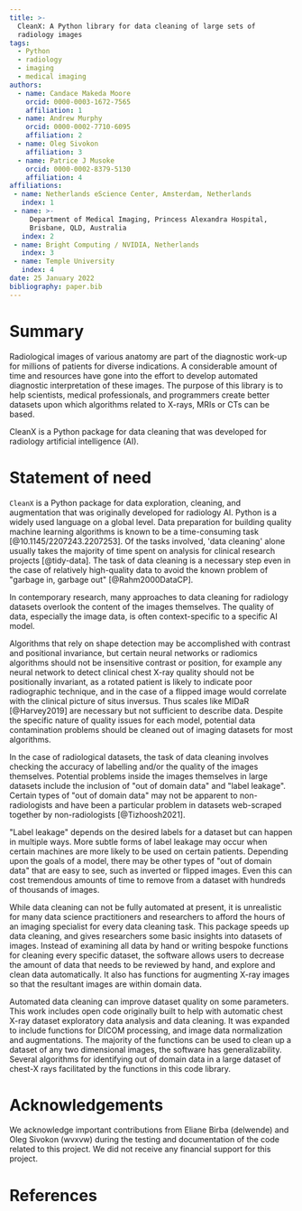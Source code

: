 ```yaml
---
title: >-
  CleanX: A Python library for data cleaning of large sets of
  radiology images
tags:
  - Python
  - radiology
  - imaging
  - medical imaging
authors:
  - name: Candace Makeda Moore
    orcid: 0000-0003-1672-7565
    affiliation: 1
  - name: Andrew Murphy
    orcid: 0000-0002-7710-6095
    affiliation: 2
  - name: Oleg Sivokon
    affiliation: 3
  - name: Patrice J Musoke
    orcid: 0000-0002-8379-5130
    affiliation: 4
affiliations:
 - name: Netherlands eScience Center, Amsterdam, Netherlands
   index: 1
 - name: >-
     Department of Medical Imaging, Princess Alexandra Hospital,
     Brisbane, QLD, Australia
   index: 2
 - name: Bright Computing / NVIDIA, Netherlands
   index: 3
 - name: Temple University
   index: 4
date: 25 January 2022
bibliography: paper.bib
---
```


# Summary


Radiological images of various anatomy are part of the diagnostic
work-up for millions of patients for diverse indications.  A
considerable amount of time and resources have gone into the effort to
develop automated diagnostic interpretation of these images. The
purpose of this library is to help scientists, medical professionals,
and programmers create better datasets upon which algorithms related
to X-rays, MRIs or CTs can be based.

CleanX is a Python package for data cleaning that was developed for
radiology artificial intelligence (AI).


# Statement of need

`CleanX` is a Python package for data exploration, cleaning, and
augmentation that was originally developed for radiology AI. Python is
a widely used language on a global level. Data preparation for
building quality machine learning algorithms is known to be a
time-consuming task [@10.1145/2207243.2207253]. Of the tasks involved,
'data cleaning' alone usually takes the majority of time spent on
analysis for clinical research projects [@tidy-data]. The task of data
cleaning is a necessary step even in the case of relatively
high-quality data to avoid the known problem of "garbage in, garbage
out" [@Rahm2000DataCP].

In contemporary research, many approaches to data cleaning for
radiology datasets overlook the content of the images themselves. The
quality of data, especially the image data, is often context-specific
to a specific AI model.

Algorithms that rely on shape detection may be accomplished with
contrast and positional invariance, but certain neural networks or
radiomics algorithms should not be insensitive contrast or
position, for example any neural network to detect clinical
chest X-ray quality should not be positionally invariant, as a
rotated patient is likely to indicate poor radiographic technique,
and in the case of a flipped image would correlate with the clinical
picture of situs inversus. Thus scales like MIDaR [@Harvey2019] are
necessary but not sufficient to describe data. Despite the specific
nature of quality issues for each model, potential data contamination
problems should be cleaned out of imaging datasets for most algorithms.

In the case of radiological datasets, the task of data cleaning
involves checking the accuracy of labelling and/or the quality of the
images themselves. Potential problems inside the images themselves in
large datasets include the inclusion of "out of domain data" and
"label leakage". Certain types of "out of domain data" may not be
apparent to non-radiologists and have been a particular problem in
datasets web-scraped together by non-radiologists [@Tizhoosh2021].

"Label leakage" depends on the desired labels for a dataset but can
happen in multiple ways. More subtle forms of label leakage may occur when
certain machines are more likely to be used on certain
patients. Depending upon the goals of a model, there may be other
types of "out of domain data" that are easy to see, such as inverted
or flipped images. Even this can cost tremendous amounts of time to
remove from a dataset with hundreds of thousands of images.

While data cleaning can not be fully automated at present, it is
unrealistic for many data science practitioners and researchers to
afford the hours of an imaging specialist for every data cleaning
task. This package speeds up data cleaning, and gives researchers some
basic insights into datasets of images. Instead of examining all
data by hand or writing bespoke functions for cleaning every specific 
dataset, the software allows users to decrease the amount of data that 
needs to be reviewed by hand, and explore and clean data automatically.
It also has functions for augmenting X-ray images so that the resultant
images are within domain data.

Automated data cleaning can improve dataset quality on some
parameters. This work includes open code originally built to help with
automatic chest X-ray dataset exploratory data analysis and data
cleaning. It was expanded to include functions for DICOM processing,
and image data normalization and augmentations. The majority of the functions
can be used to clean up a dataset of any two dimensional
images, the software has generalizability. Several algorithms for identifying
out of domain data in a large dataset of chest-X rays facilitated by the
functions in this code library.


# Acknowledgements

We acknowledge important contributions from Eliane Birba (delwende) and
Oleg Sivokon (wvxvw) during the testing and documentation of the code
related to this project. We did not receive any financial support for
this project.

# References
